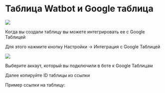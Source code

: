 # Таблица Watbot и Google таблица

![](<../../.gitbook/assets/Снимок экрана 2021-07-28 в 13.36.42.png>)

Когда вы создали таблицу вы можете интегрировать ее с Google Таблицей

Для этого нажмите кнопку Настройки -> Интеграция с Google Таблицей

![](<../../.gitbook/assets/Снимок экрана 2021-07-28 в 13.39.05.png>)

Выберите аккаут, который вы подключили в боте к Google Таблицам

Далее копируйте ID таблицы из ссылки&#x20;

Пример ссылки на таблицу:&#x20;

<figure><img src="../../.gitbook/assets/гит1.png" alt=""><figcaption></figcaption></figure>
